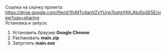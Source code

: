 Ссылка на скачку проекта: https://drive.google.com/file/d/1fxMTy4anVZvYUrw7sqtgYKKJNvDoSE5E/view?usp=sharing <br>
Установка и запуск:
1. Установить браузер **Google Chrome**
2. Распаковать **main.zip**
3. Запустить **main.exe**
